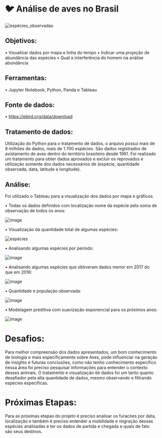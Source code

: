# :bird: Análise de aves no Brasil

![espécies_observadas](https://user-images.githubusercontent.com/42010810/115964661-f3440580-a4fb-11eb-9a85-dd2e6671cd60.gif)


## Objetivos:

•	Visualizar dados por mapa e linha do tempo
•	Indicar uma projeção de abundância das espécies
•	Qual a interferência do homem na análise abundância 

## Ferramentas:

•	Jupyter Notebook, Python, Panda e Tableau

## Fonte de dados:

•	 https://ebird.org/data/download 

## Tratamento de dados:

Utilização do Python para o tratamento de dados, o arquivo possui mais de 8 milhões de dados, mais de 1.700 espécies. São dados registrados de avistamento de aves dentro do território brasileiro desde 1961.
Foi realizado um tratamento para obter dados aprovados e excluir os reprovados e utilização somente dos dados necessários de (espécie, quantidade observada, data, latitude e longitude).

## Análise:

Foi utilizado o Tableau para a visualização dos dados por mapa e gráficos.



•	Todas os dados definidos com localização nome da espécie pela soma de observação de todos os anos: 


 ![image](https://user-images.githubusercontent.com/42010810/115964167-83348000-a4f9-11eb-9c23-2f6cf1869732.png)
 
 
 

•	Visualização da quantidade total de algumas espécies:


![espécies](https://user-images.githubusercontent.com/42010810/115964268-02c24f00-a4fa-11eb-87ca-68aa21b7a888.gif)




•	Analisando algumas espécies por período:


![image](https://user-images.githubusercontent.com/42010810/115964313-369d7480-a4fa-11eb-844a-1a6b59678ca3.png)




•	Analisando algumas espécies que obtiveram dados menor em 2017 do que em 2016:


![image](https://user-images.githubusercontent.com/42010810/115964531-51241d80-a4fb-11eb-94de-d6687f0ad5aa.png)



•	Quantidade e população observada:


![image](https://user-images.githubusercontent.com/42010810/115964605-b0822d80-a4fb-11eb-8f6c-657a25020be1.png)



•	Modelagem preditiva com suavização exponencial para os próximos anos:


![image](https://user-images.githubusercontent.com/42010810/115964617-bd9f1c80-a4fb-11eb-97b1-b821cd7f8a4d.png)




# Desafios:

Para melhor compreensão dos dados apresentados, um bom conhecimento de biologia e mais especificamente sobre Aves, pode influenciar na geração de insights e futuras conclusões, como não tenho conhecimento específico nessa área foi preciso pesquisar informações para entender o contexto desses animais. 
O tratamento e visualização de dados foi um tanto quanto desafiador pela alta quantidade de dados, mesmo observando e filtrando espécies específicas.

# Próximas Etapas:

Para as próximas etapas do projeto é preciso analisar os furacões por data, localização e também é preciso entender a mobilidade e migração dessas espécies analisadas e ter os dados de partida e chegada e quais de fato são seus destinos. 

